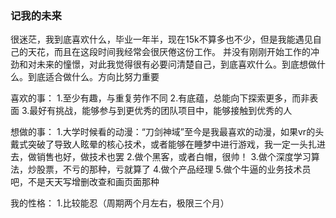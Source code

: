 ### 记我的未来
很迷茫，我到底喜欢什么，毕业一年半，现在15k不算多也不少，但是我能遇见自己的天花，而且在这段时间我经常会很厌倦这份工作。
并没有刚刚开始工作的冲劲和对未来的憧憬，对此我觉得很有必要问清楚自己，到底喜欢什么。到底想做什么。到底适合做什么。方向比努力重要

喜欢的事：
1.至少有趣，与重复劳作不同
2.有底蕴，总能向下探索更多，而非表面
3.最好有挑战，能够参与到更优秀的团队项目中，能够接触到优秀的人

想做的事：
1.大学时候看的动漫：“刀剑神域”至今是我最喜欢的动漫，如果vr的头戴式突破了导致人眩晕的核心技术，或者能够在睡梦中进行游戏，我一定一头扎进去，做销售也好，做技术也罢
2.做个黑客，或者白帽，很帅！
3.做个深度学习算法，炒股票，不亏的那种，亏就算了
4.做个产品经理
5.做个牛逼的业务技术员吧，不是天天写增删改查和画页面那种

我的性格：
1.比较能忍（周期两个月左右，极限三个月）


